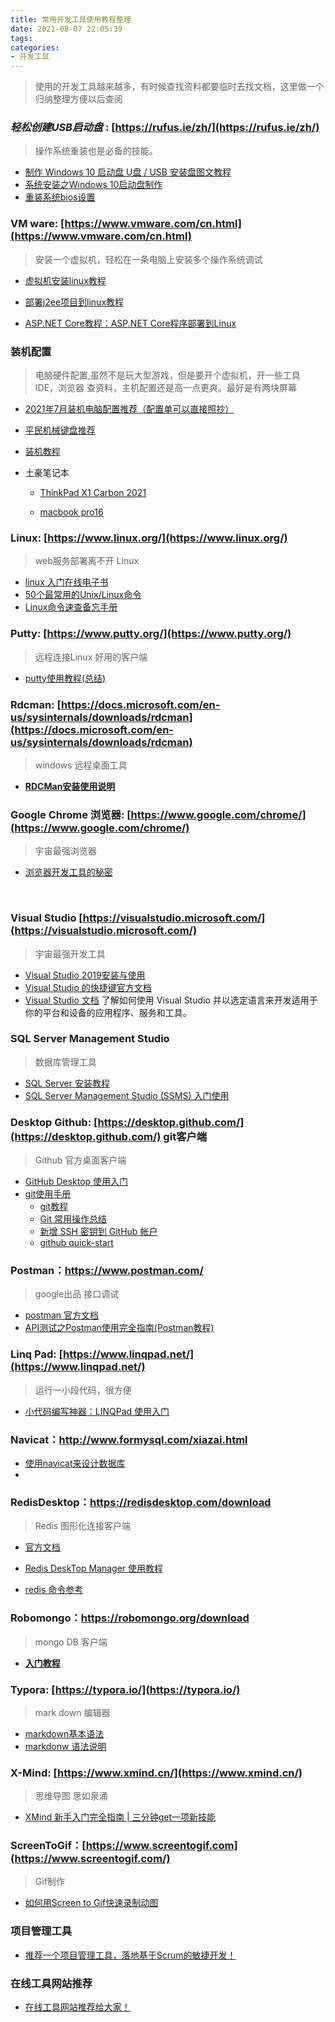 ```yaml
---
title: 常用开发工具使用教程整理
date: 2021-08-07 22:05:39
tags:
categories:
- 开发工具
---
```


> 使用的开发工具越来越多，有时候查找资料都要临时去找文档，这里做一个归纳整理方便以后查阅

###  *轻松创建USB启动盘* :  [https://rufus.ie/zh/](https://rufus.ie/zh/)

> 操作系统重装也是必备的技能。


- [制作 Windows 10 启动盘 U盘 / USB 安装盘图文教程](https://www.cnblogs.com/simadi/p/7707423.html)
- [系统安装之Windows 10启动盘制作](https://zhuanlan.zhihu.com/p/36495771)
- [重装系统bios设置](https://zhuanlan.zhihu.com/p/99825110)



### VM ware: [https://www.vmware.com/cn.html](https://www.vmware.com/cn.html)

> 安装一个虚拟机，轻松在一条电脑上安装多个操作系统调试

  - [虚拟机安装linux教程](https://how2j.cn/k/vmware/vmware-vmware/1997.html)

  - [部署j2ee项目到linux教程](https://how2j.cn/k/deploy2linux/deploy2linux-breif/1591.html)

  - [ASP.NET Core教程：ASP.NET Core程序部署到Linux](https://www.cnblogs.com/dotnet261010/p/12169294.html)

<!-- more -->
### 装机配置

> 电脑硬件配置,虽然不是玩大型游戏，但是要开个虚拟机，开一些工具 IDE，浏览器 查资料，主机配置还是高一点更爽。最好是有两块屏幕

- [2021年7月装机电脑配置推荐（配置单可以直接照抄）](https://zhuanlan.zhihu.com/p/217881116)

- [平民机械键盘推荐](https://zhuanlan.zhihu.com/p/312382807)

- [装机教程](https://zhuanlan.zhihu.com/p/91459238)

- 土豪笔记本

  - [ThinkPad X1 Carbon 2021](https://tk.lenovo.com.cn/product/1013335.html)

  - [macbook pro16](https://www.apple.com.cn/macbook-pro-16/)



### Linux: [https://www.linux.org/](https://www.linux.org/)

> web服务部署离不开 Linux

  - [linux 入门在线电子书](http://billie66.github.io/TLCL/book/)
  - [50个最常用的Unix/Linux命令](https://gywbd.github.io/posts/2014/8/50-linux-commands.html#unzip)
  - [Linux命令速查备忘手册 ](https://www.zsaa.top/2021/06/20/%E8%AF%BB%E4%B9%A6%E7%AC%94%E8%AE%B0/linux/linux%E5%91%BD%E4%BB%A4%E9%80%9F%E6%9F%A5%E5%A4%87%E5%BF%98%E6%89%8B%E5%86%8C/)



### Putty: [https://www.putty.org/](https://www.putty.org/)

> 远程连接Linux 好用的客户端 

- [putty使用教程(总结)](https://www.cnblogs.com/yuwentao/archive/2013/01/06/2846953.html)



### Rdcman: [https://docs.microsoft.com/en-us/sysinternals/downloads/rdcman](https://docs.microsoft.com/en-us/sysinternals/downloads/rdcman) 

> windows 远程桌面工具

  - [**RDCMan安装使用说明**](https://blog.51cto.com/guozy/1887128)



### Google Chrome 浏览器: [https://www.google.com/chrome/](https://www.google.com/chrome/)

> 宇宙最强浏览器

- [浏览器开发工具的秘密](http://jinlong.github.io/2013/08/29/devtoolsecrets/)

  ​	

### Visual Studio [https://visualstudio.microsoft.com/](https://visualstudio.microsoft.com/)

> 宇宙最强开发工具

- [Visual Studio 2019安装与使用](https://zhuanlan.zhihu.com/p/94998894)
- [Visual Studio  的快捷键官方文档](https://docs.microsoft.com/zh-cn/visualstudio/ide/default-keyboard-shortcuts-in-visual-studio?view=vs-2019)
- [Visual Studio 文档](https://docs.microsoft.com/zh-cn/visualstudio/windows/?view=vs-2019&preserve-view=true)  了解如何使用 Visual Studio 并以选定语言来开发适用于你的平台和设备的应用程序、服务和工具。



### SQL Server  Management Studio

> 数据库管理工具

- [SQL Server 安装教程](https://zhuanlan.zhihu.com/p/59017254)
- [SQL Server Management Studio (SSMS) 入门使用](https://docs.microsoft.com/zh-cn/sql/ssms/sql-server-management-studio-ssms?view=sql-server-ver15)



### Desktop Github:  [https://desktop.github.com/](https://desktop.github.com/)   git客户端

> Github 官方桌面客户端

- [GitHub Desktop 使用入门](https://docs.github.com/cn/desktop/installing-and-configuring-github-desktop/overview/getting-started-with-github-desktop)
- [git使用手册](https://git-scm.com/docs)
  - [git教程](https://backlog.com/git-tutorial/cn/)
  - [Git 常用操作总结](https://juejin.cn/post/6844903586120335367)
  - [新增 SSH 密钥到 GitHub 帐户](https://docs.github.com/cn/github/authenticating-to-github/connecting-to-github-with-ssh/adding-a-new-ssh-key-to-your-github-account)
  - [github quick-start](https://docs.github.com/cn/github/getting-started-with-github/quickstart/set-up-git)



### Postman：https://www.postman.com/

> google出品 接口调试

  - [postman 官方文档](https://learning.postman.com/docs/getting-started/introduction/)
  -  [API测试之Postman使用完全指南(Postman教程)](https://www.cnblogs.com/softwaretesterpz/p/13205666.html)



### Linq Pad: [https://www.linqpad.net/](https://www.linqpad.net/)

> 运行一小段代码，很方便

  -  [小代码编写神器：LINQPad 使用入门](https://www.cnblogs.com/luminji/p/3544247.html)



### Navicat：http://www.formysql.com/xiazai.html

- [使用navicat来设计数据库](http://www.macrozheng.com/#/reference/navicat_designer)
- 



### RedisDesktop：https://redisdesktop.com/download

> Redis 图形化连接客户端

- [官方文档](https://docs.rdm.dev/en/latest/)

-  [Redis DeskTop Manager 使用教程](https://www.cnblogs.com/Rawls/p/10574511.html)
-  [redis 命令参考](http://redisdoc.com/)



### Robomongo：https://robomongo.org/download

> mongo DB 客户端

- [**入门教程**](https://blog.51cto.com/u_15127548/2660536)



### Typora: [https://typora.io/](https://typora.io/)

> mark down 编辑器

- [markdown基本语法](https://github.com/younghz/Markdown)
- [markdonw 语法说明](https://www.markdown.cn/#span-elements)



### X-Mind: [https://www.xmind.cn/](https://www.xmind.cn/)

> 思维导图 思如泉涌

- [XMind 新手入门完全指南 | 三分钟get一项新技能](https://zhuanlan.zhihu.com/p/31757959)



### ScreenToGif：[https://www.screentogif.com](https://www.screentogif.com/)

> Gif制作

- [如何用Screen to Gif快速录制动图](https://zhuanlan.zhihu.com/p/56506499)



### 项目管理工具 

-  [推荐一个项目管理工具，落地基于Scrum的敏捷开发！](http://www.macrozheng.com/#/reference/zentao?id=推荐一个项目管理工具，落地基于scrum的敏捷开发！)



### 在线工具网站推荐

- [在线工具网站推荐给大家！](http://www.macrozheng.com/#/reference/my_web_tools?id=写了100多篇原创文章，我常用的在线工具网站推荐给大家！)